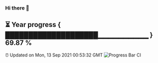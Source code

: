 ### Hi there 👋
⏳ Year progress { ████████████████████▁▁▁▁▁▁▁▁▁▁ } 69.87 %
---
⏰ Updated on Mon, 13 Sep 2021 00:53:32 GMT
![Progress Bar CI](https://github.com/liununu/liununu/workflows/Progress%20Bar%20CI/badge.svg)
